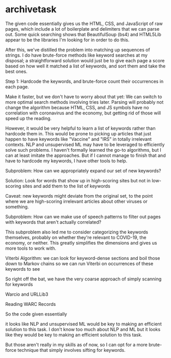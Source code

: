 # archivetask

The given code essentially gives us the HTML, CSS, and JavaScript of raw pages, which include a lot of boilerplate and delimiters that we can parse out. Some quick searching shows that BeautifulSoup (bs4) and HTML5Lib appear to be the libraries I'm looking for in order to do this. 

After this, we've distilled the problem into matching up sequences of strings. I do have brute-force methods like keyword searches at my disposal; a straightforward solution would just be to give each page a score based on how well it matched a list of keywords, and sort them and take the best ones.

Step 1: Hardcode the keywords, and brute-force count their occurrences in each page. 

Make it faster, but we don't have to worry about that yet: We can switch to more optimal search methods involving tries later. Parsing will probably not change the algorithm because HTML, CSS, and JS symbols have no correlation with coronavirus and the economy, but getting rid of those will speed up the reading.





However, it would be very helpful to learn a list of keywords rather than hardcode them in. This would be prone to picking up articles that just happen to have keywords like "Vaccine" and "IRS" in totally irrelevant contexts. NLP and unsupervised ML may have to be leveraged to efficiently solve such problems. I haven't formally learned the go-to algorithms, but I can at least imitate the approaches. But if I cannot manage to finish that and have to hardcode my keywords, I have other tools to help.



Subproblem: How can we appropriately expand our set of new keywords?

Solution: Look for words that show up in high-scoring sites but not in low-scoring sites and add them to the list of keywords

Caveat: new keywords might deviate from the original set, to the point where we are high-scoring irrelevant articles about other viruses or something.


Subproblem: How can we make use of speech patterns to filter out pages with keywords that aren't actually correlated?

This subproblem also led me to consider categorizing the keywords themselves, probably on whether they're relevant to COVID-19, the economy, or neither. This greatly simplifies the dimensions and gives us more tools to work with.

Viterbi Algorithm: we can look for keyword-dense sections and boil those down to Markov chains 
so we can run Viterbi on occurrences of these keywords to see 



So right off the bat, we have the very coarse approach of simply scanning for keywords

Warcio and URLLib3

Reading WARC Records

So the code given essentially 


it looks like NLP and unsupervised ML would be key to making an efficient solution to this task. I don't know too much about NLP and ML but it looks like they would be key to making an efficient solution to this task.

But those aren't really in my skills as of now, so I can opt for a more brute-force technique that simply involves sifting for keywords.



